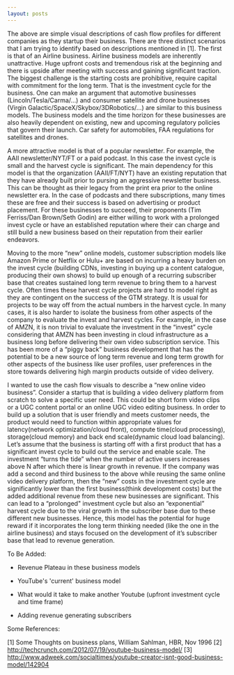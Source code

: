 ```yaml
---
layout: posts
---
```


The above are simple visual descriptions of cash flow profiles for different companies as they startup their business. There are three distinct scenarios that I am trying to identify based on descriptions mentioned in [1]. The first is that of an Airline business. Airline business models are inherently unattractive. Huge upfront costs and tremendous risk at the beginning and there is upside after meeting with success and gaining significant traction. The biggest challenge is the starting costs are prohibitive, require capital with commitment for the long term. That is the investment cycle for the business. One can make an argument that automotive businesses (Lincoln/Tesla/Carma/…) and consumer satellite and drone businesses (Virgin Galactic/SpaceX/Skybox/3DRobotics/…) are similar to this business models. The business models and the time horizon for these businesses are also heavily dependent on existing, new and upcoming regulatory policies that govern their launch. Car safety for automobiles, FAA regulations for satellites and drones.

A more attractive model is that of a popular newsletter. For example, the AAII newsletter/NYT/FT or a paid podcast. In this case the invest cycle is small and the harvest cycle is significant. The main dependency for this model is that the organization (AAII/FT/NYT) have an existing reputation that they have already built prior to pursing an aggressive newsletter business. This can be thought as their legacy from the print era prior to the online newsletter era. In the case of podcasts and there subscriptions, many times these are free and their success is based on advertising or product placement. For these businesses to succeed, their proponents (Tim Ferriss/Dan Brown/Seth Godin) are either willing to work with a prolonged invest cycle or have an established reputation where their can charge and still build a new business based on their reputation from their earlier endeavors.

Moving to the more “new” online models, customer subscription models like Amazon Prime or Netflix or Hulu+ are based on incurring a heavy burden on the invest cycle (building CDNs, investing in buying up a content catalogue, producing their own shows) to build up enough of a recurring subscriber base that creates sustained long term revenue to bring them to a harvest cycle. Often times these harvest cycle projects are hard to model right as they are contingent on the success of the GTM strategy. It is usual for projects to be way off from the actual numbers in the harvest cycle. In many cases, it is also harder to isolate the business from other aspects of the company to evaluate the invest and harvest cycles. For example, in the case of AMZN, it is non trivial to evaluate the investment in the “invest” cycle considering that AMZN has been investing in cloud infrastructure as a business long before delivering their own video subscription service. This has been more of a “piggy back” business development that has the potential to be a new source of long term revenue and long term growth for other aspects of the business like user profiles, user preferences in the store towards delivering high margin products outside of video delivery.

I wanted to use the cash flow visuals to describe a “new online video business”. Consider a startup that is building a video delivery platform from scratch to solve a specific user need. This could be short form video clips or a UGC content portal or an online UGC video editing business. In order to build up a solution that is user friendly and meets customer needs, the product would need to function within appropriate values for latency(network optimization/cloud front), compute time(cloud processing), storage(cloud memory) and back end scale(dynamic cloud load balancing). Let’s assume that the business is starting off with a first product that has a significant invest cycle to build out the service and enable scale. The investment “turns the tide” when the number of active users increases above N after which there is linear growth in revenue. If the company was add a second and third business to the above while reusing the same online video delivery platform, then the “new” costs in the investment cycle are significantly lower than the first business(think development costs) but the added additional revenue from these new businesses are significant. This can lead to a “prolonged" investment cycle but also an “exponential” harvest cycle due to the viral growth in the subscriber base due to these different new businesses. Hence, this model has the potential for huge reward if it incorporates the long term thinking needed (like the one in the airline business) and stays focused on the development of it’s subscriber base that lead to revenue generation.

To Be Added:

- Revenue Plateau in these business models

- YouTube's 'current' business model

- What would it take to make another Youtube (upfront investment cycle and time frame)

- Adding revenue generating subscribers

Some References:

[1] Some Thoughts on business plans, William Sahlman, HBR, Nov 1996
[2] http://techcrunch.com/2012/07/19/youtube-business-model/
[3] http://www.adweek.com/socialtimes/youtube-creator-isnt-good-business-model/142904

